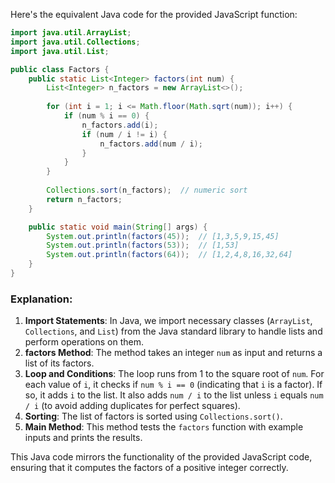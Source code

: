  Here's the equivalent Java code for the provided JavaScript function:

```java
import java.util.ArrayList;
import java.util.Collections;
import java.util.List;

public class Factors {
    public static List<Integer> factors(int num) {
        List<Integer> n_factors = new ArrayList<>();
        
        for (int i = 1; i <= Math.floor(Math.sqrt(num)); i++) {
            if (num % i == 0) {
                n_factors.add(i);
                if (num / i != i) {
                    n_factors.add(num / i);
                }
            }
        }
        
        Collections.sort(n_factors);  // numeric sort
        return n_factors;
    }

    public static void main(String[] args) {
        System.out.println(factors(45));  // [1,3,5,9,15,45]
        System.out.println(factors(53));  // [1,53]
        System.out.println(factors(64));  // [1,2,4,8,16,32,64]
    }
}
```

### Explanation:
1. **Import Statements**: In Java, we import necessary classes (`ArrayList`, `Collections`, and `List`) from the Java standard library to handle lists and perform operations on them.
2. **factors Method**: The method takes an integer `num` as input and returns a list of its factors.
3. **Loop and Conditions**: The loop runs from 1 to the square root of `num`. For each value of `i`, it checks if `num % i == 0` (indicating that `i` is a factor). If so, it adds `i` to the list. It also adds `num / i` to the list unless `i` equals `num / i` (to avoid adding duplicates for perfect squares).
4. **Sorting**: The list of factors is sorted using `Collections.sort()`.
5. **Main Method**: This method tests the `factors` function with example inputs and prints the results.

This Java code mirrors the functionality of the provided JavaScript code, ensuring that it computes the factors of a positive integer correctly.
